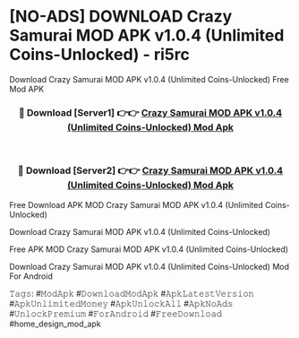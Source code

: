 # [NO-ADS] DOWNLOAD Crazy Samurai MOD APK v1.0.4 (Unlimited Coins-Unlocked) - ri5rc
Download Crazy Samurai MOD APK v1.0.4 (Unlimited Coins-Unlocked) Free Mod APK

<div align="center">
<h3>🔴 Download [Server1] 👉👉 <a href="https://apk-comot.site?title=Crazy_Samurai_MOD_APK_v1.0.4_(Unlimited_Coins-Unlocked)">Crazy Samurai MOD APK v1.0.4 (Unlimited Coins-Unlocked) Mod Apk</a></h3><br>

<h3>🔴 Download [Server2] 👉👉 <a href="https://apk-comot.site?title=Crazy_Samurai_MOD_APK_v1.0.4_(Unlimited_Coins-Unlocked)">Crazy Samurai MOD APK v1.0.4 (Unlimited Coins-Unlocked) Mod Apk</a></h3>
</div>


Free Download APK MOD Crazy Samurai MOD APK v1.0.4 (Unlimited Coins-Unlocked)

Download Crazy Samurai MOD APK v1.0.4 (Unlimited Coins-Unlocked) 

Free APK MOD Crazy Samurai MOD APK v1.0.4 (Unlimited Coins-Unlocked) 

Download Crazy Samurai MOD APK v1.0.4 (Unlimited Coins-Unlocked) Mod For Android

𝚃𝚊𝚐𝚜: #𝙼𝚘𝚍𝙰𝚙𝚔 #𝙳𝚘𝚠𝚗𝚕𝚘𝚊𝚍𝙼𝚘𝚍𝙰𝚙𝚔 #𝙰𝚙𝚔𝙻𝚊𝚝𝚎𝚜𝚝𝚅𝚎𝚛𝚜𝚒𝚘𝚗 #𝙰𝚙𝚔𝚄𝚗𝚕𝚒𝚖𝚒𝚝𝚎𝚍𝙼𝚘𝚗𝚎𝚢 #𝙰𝚙𝚔𝚄𝚗𝚕𝚘𝚌𝚔𝙰𝚕𝚕 #𝙰𝚙𝚔𝙽𝚘𝙰𝚍𝚜 #𝚄𝚗𝚕𝚘𝚌𝚔𝙿𝚛𝚎𝚖𝚒𝚞𝚖 #𝙵𝚘𝚛𝙰𝚗𝚍𝚛𝚘𝚒𝚍 #𝙵𝚛𝚎𝚎𝙳𝚘𝚠𝚗𝚕𝚘𝚊𝚍 #home_design_mod_apk